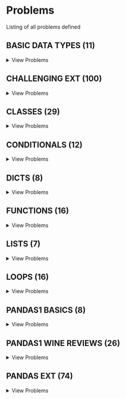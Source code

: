 # Problems

Listing of all problems defined

## BASIC DATA TYPES (11)
<details>
<summary>View Problems</summary>


### Basics (3)
<details>
<summary>View Problems</summary>
<br/><br/>

| PSET Desc  | Jupyter Notebook |
| ------------- | ------------- |
| [String Formatting](pset_basic_data_types/basics/p3.py)  | [Notebook](https://colab.research.google.com/github/mottaquikarim/pydev-psets/blob/master/pset_basic_data_types/basics/nb/p3.ipynb) |
| [Basic Variables](pset_basic_data_types/basics/p2.py)  | [Notebook](https://colab.research.google.com/github/mottaquikarim/pydev-psets/blob/master/pset_basic_data_types/basics/nb/p2.ipynb) |
| [Placeholders](pset_basic_data_types/basics/p1.py)  | [Notebook](https://colab.research.google.com/github/mottaquikarim/pydev-psets/blob/master/pset_basic_data_types/basics/nb/p1.ipynb) |


<br/><br/>
</details>

    
### Operators (2)
<details>
<summary>View Problems</summary>
<br/><br/>

| PSET Desc  | Jupyter Notebook |
| ------------- | ------------- |
| [String Operators](pset_basic_data_types/operators/p2.py)  | [Notebook](https://colab.research.google.com/github/mottaquikarim/pydev-psets/blob/master/pset_basic_data_types/operators/nb/p2.ipynb) |
| [Integer & Float Operators](pset_basic_data_types/operators/p1.py)  | [Notebook](https://colab.research.google.com/github/mottaquikarim/pydev-psets/blob/master/pset_basic_data_types/operators/nb/p1.ipynb) |


<br/><br/>
</details>

    
### Shopping list (2)
<details>
<summary>View Problems</summary>
<br/><br/>

| PSET Desc  | Jupyter Notebook |
| ------------- | ------------- |
| [Shopping List Calculator II](pset_basic_data_types/shopping_list/p2.py)  | [Notebook](https://colab.research.google.com/github/mottaquikarim/pydev-psets/blob/master/pset_basic_data_types/shopping_list/nb/p2.ipynb) |
| [Shopping List Calculator I](pset_basic_data_types/shopping_list/p1.py)  | [Notebook](https://colab.research.google.com/github/mottaquikarim/pydev-psets/blob/master/pset_basic_data_types/shopping_list/nb/p1.ipynb) |


<br/><br/>
</details>

    
### Typecasting (4)
<details>
<summary>View Problems</summary>
<br/><br/>

| PSET Desc  | Jupyter Notebook |
| ------------- | ------------- |
| [Typcasting w. Strings](pset_basic_data_types/typecasting/p2.py)  | [Notebook](https://colab.research.google.com/github/mottaquikarim/pydev-psets/blob/master/pset_basic_data_types/typecasting/nb/p2.ipynb) |
| [Typcasting w. Integers & Floats](pset_basic_data_types/typecasting/p1.py)  | [Notebook](https://colab.research.google.com/github/mottaquikarim/pydev-psets/blob/master/pset_basic_data_types/typecasting/nb/p1.ipynb) |
| [Booleans II - Typecasting w. Strings](pset_basic_data_types/typecasting/p4.py)  | [Notebook](https://colab.research.google.com/github/mottaquikarim/pydev-psets/blob/master/pset_basic_data_types/typecasting/nb/p4.ipynb) |
| [Booleans I - Typecasting w. Numbers](pset_basic_data_types/typecasting/p3.py)  | [Notebook](https://colab.research.google.com/github/mottaquikarim/pydev-psets/blob/master/pset_basic_data_types/typecasting/nb/p3.ipynb) |


<br/><br/>
</details>

    

</details>

    

## CHALLENGING EXT (100)
<details>
<summary>View Problems</summary>


### Exercises (100)
<details>
<summary>View Problems</summary>
<br/><br/>

| PSET Desc  | Jupyter Notebook |
| ------------- | ------------- |
| [Define a class named Rectangle which can be constructed by a length and width. The Rectangle class has a method which can compute the area. ](pset_challenging_ext/exercises/p53.py)  | [Notebook](https://colab.research.google.com/github/mottaquikarim/pydev-psets/blob/master/pset_challenging_ext/exercises/nb/p53.ipynb) |
| [Write a program which accepts a sequence of comma-separated numbers from console and generate a list and a tuple which contains every number.](pset_challenging_ext/exercises/p4.py)  | [Notebook](https://colab.research.google.com/github/mottaquikarim/pydev-psets/blob/master/pset_challenging_ext/exercises/nb/p4.ipynb) |
| [Define a function that can accept an integer number as input and print the "It is an even number" if the number is even, otherwise print "It is an odd number".](pset_challenging_ext/exercises/p32.py)  | [Notebook](https://colab.research.google.com/github/mottaquikarim/pydev-psets/blob/master/pset_challenging_ext/exercises/nb/p32.ipynb) |
| [Write a program that computes the net amount of a bank account based a transaction log from console input. The transaction log format is shown as following:](pset_challenging_ext/exercises/p17.py)  | [Notebook](https://colab.research.google.com/github/mottaquikarim/pydev-psets/blob/master/pset_challenging_ext/exercises/nb/p17.ipynb) |
| [Define a function that can accept two strings as input and print the string with maximum length in console. If two strings have the same length, then the function should print al l strings line by line.](pset_challenging_ext/exercises/p31.py)  | [Notebook](https://colab.research.google.com/github/mottaquikarim/pydev-psets/blob/master/pset_challenging_ext/exercises/nb/p31.ipynb) |
| [Define a function that can convert a integer into a string and print it in console.](pset_challenging_ext/exercises/p28.py)  | [Notebook](https://colab.research.google.com/github/mottaquikarim/pydev-psets/blob/master/pset_challenging_ext/exercises/nb/p28.ipynb) |
| [Define a function that can accept two strings as input and concatenate them and then print it in console.](pset_challenging_ext/exercises/p30.py)  | [Notebook](https://colab.research.google.com/github/mottaquikarim/pydev-psets/blob/master/pset_challenging_ext/exercises/nb/p30.ipynb) |
| [Write a program which can map() to make a list whose elements are square of numbers between 1 and 20 (both included).](pset_challenging_ext/exercises/p49.py)  | [Notebook](https://colab.research.google.com/github/mottaquikarim/pydev-psets/blob/master/pset_challenging_ext/exercises/nb/p49.ipynb) |
| [Write a program that accepts a sentence and calculate the number of upper case letters and lower case letters.](pset_challenging_ext/exercises/p14.py)  | [Notebook](https://colab.research.google.com/github/mottaquikarim/pydev-psets/blob/master/pset_challenging_ext/exercises/nb/p14.ipynb) |
| [Use a list comprehension to square each odd number in a list. The list is input by a sequence of comma-separated numbers.](pset_challenging_ext/exercises/p16.py)  | [Notebook](https://colab.research.google.com/github/mottaquikarim/pydev-psets/blob/master/pset_challenging_ext/exercises/nb/p16.ipynb) |
| [Define a class named Circle which can be constructed by a radius. The Circle class has a method which can compute the area. ](pset_challenging_ext/exercises/p52.py)  | [Notebook](https://colab.research.google.com/github/mottaquikarim/pydev-psets/blob/master/pset_challenging_ext/exercises/nb/p52.ipynb) |
| [Define a function that can convert a integer into a string and print it in console.](pset_challenging_ext/exercises/p27.py)  | [Notebook](https://colab.research.google.com/github/mottaquikarim/pydev-psets/blob/master/pset_challenging_ext/exercises/nb/p27.ipynb) |
| [Write a program which accepts a sequence of words separated by whitespace as input to print the words composed of digits only.](pset_challenging_ext/exercises/p60.py)  | [Notebook](https://colab.research.google.com/github/mottaquikarim/pydev-psets/blob/master/pset_challenging_ext/exercises/nb/p60.ipynb) |
| [With a given tuple (1,2,3,4,5,6,7,8,9,10), write a program to print the first half values in one line and the last half values in one line. ](pset_challenging_ext/exercises/p42.py)  | [Notebook](https://colab.research.google.com/github/mottaquikarim/pydev-psets/blob/master/pset_challenging_ext/exercises/nb/p42.ipynb) |
| [Write a program which can map() and filter() to make a list whose elements are square of even number in [1,2,3,4,5,6,7,8,9,10].](pset_challenging_ext/exercises/p47.py)  | [Notebook](https://colab.research.google.com/github/mottaquikarim/pydev-psets/blob/master/pset_challenging_ext/exercises/nb/p47.ipynb) |
| [Write a program that accepts a sentence and calculate the number of letters and digits.](pset_challenging_ext/exercises/p13.py)  | [Notebook](https://colab.research.google.com/github/mottaquikarim/pydev-psets/blob/master/pset_challenging_ext/exercises/nb/p13.ipynb) |
| [Write a program to compute 1/2+2/3+3/4+...+n/n+1 with a given n input by console (n>0).](pset_challenging_ext/exercises/p64.py)  | [Notebook](https://colab.research.google.com/github/mottaquikarim/pydev-psets/blob/master/pset_challenging_ext/exercises/nb/p64.ipynb) |
| [Please generate a random float where the value is between 10 and 100 using Python math module.](pset_challenging_ext/exercises/p74.py)  | [Notebook](https://colab.research.google.com/github/mottaquikarim/pydev-psets/blob/master/pset_challenging_ext/exercises/nb/p74.ipynb) |
| [](pset_challenging_ext/exercises/p68.py)  | [Notebook](https://colab.research.google.com/github/mottaquikarim/pydev-psets/blob/master/pset_challenging_ext/exercises/nb/p68.ipynb) |
| [Please write a program which accepts basic mathematic expression from console and print the evaluation result.](pset_challenging_ext/exercises/p71.py)  | [Notebook](https://colab.research.google.com/github/mottaquikarim/pydev-psets/blob/master/pset_challenging_ext/exercises/nb/p71.ipynb) |
| [Define a class which has at least two methods:](pset_challenging_ext/exercises/p5.py)  | [Notebook](https://colab.research.google.com/github/mottaquikarim/pydev-psets/blob/master/pset_challenging_ext/exercises/nb/p5.ipynb) |
| [Write a method which can calculate square value of number](pset_challenging_ext/exercises/p23.py)  | [Notebook](https://colab.research.google.com/github/mottaquikarim/pydev-psets/blob/master/pset_challenging_ext/exercises/nb/p23.ipynb) |
| [With a given integral number n, write a program to generate a dictionary that contains (i, i*i) such that is an integral number between 1 and n (both included). and then the program should print the dictionary.](pset_challenging_ext/exercises/p3.py)  | [Notebook](https://colab.research.google.com/github/mottaquikarim/pydev-psets/blob/master/pset_challenging_ext/exercises/nb/p3.ipynb) |
| [A robot moves in a plane starting from the original point (0,0). The robot can move toward UP, DOWN, LEFT and RIGHT with a given steps. The trace of robot movement is shown as the following:](pset_challenging_ext/exercises/p21.py)  | [Notebook](https://colab.research.google.com/github/mottaquikarim/pydev-psets/blob/master/pset_challenging_ext/exercises/nb/p21.ipynb) |
| [Define a function that can receive two integral numbers in string form and compute their sum and then print it in console.](pset_challenging_ext/exercises/p29.py)  | [Notebook](https://colab.research.google.com/github/mottaquikarim/pydev-psets/blob/master/pset_challenging_ext/exercises/nb/p29.ipynb) |
| [](pset_challenging_ext/exercises/p55.py)  | [Notebook](https://colab.research.google.com/github/mottaquikarim/pydev-psets/blob/master/pset_challenging_ext/exercises/nb/p55.ipynb) |
| [Define a function which can generate and print a tuple where the value are square of numbers between 1 and 20 (both included). ](pset_challenging_ext/exercises/p41.py)  | [Notebook](https://colab.research.google.com/github/mottaquikarim/pydev-psets/blob/master/pset_challenging_ext/exercises/nb/p41.ipynb) |
| [Define a function which can print a dictionary where the keys are numbers between 1 and 3 (both included) and the values are square of keys.](pset_challenging_ext/exercises/p33.py)  | [Notebook](https://colab.research.google.com/github/mottaquikarim/pydev-psets/blob/master/pset_challenging_ext/exercises/nb/p33.ipynb) |
| [Define a class named Shape and its subclass Square. The Square class has an init function which takes a length as argument. Both classes have a area function which can print the area of the shape where Shape's area is 0 by default.](pset_challenging_ext/exercises/p54.py)  | [Notebook](https://colab.research.google.com/github/mottaquikarim/pydev-psets/blob/master/pset_challenging_ext/exercises/nb/p54.ipynb) |
| [Define a function which can generate a dictionary where the keys are numbers between 1 and 20 (both included) and the values are square of keys. The function should just print the keys only.](pset_challenging_ext/exercises/p36.py)  | [Notebook](https://colab.research.google.com/github/mottaquikarim/pydev-psets/blob/master/pset_challenging_ext/exercises/nb/p36.ipynb) |
| [Write a program which can filter() to make a list whose elements are even number between 1 and 20 (both included).](pset_challenging_ext/exercises/p48.py)  | [Notebook](https://colab.research.google.com/github/mottaquikarim/pydev-psets/blob/master/pset_challenging_ext/exercises/nb/p48.ipynb) |
| [Write a program that accepts a sequence of whitespace separated words as input and prints the words after removing all duplicate words and sorting them alphanumerically.](pset_challenging_ext/exercises/p10.py)  | [Notebook](https://colab.research.google.com/github/mottaquikarim/pydev-psets/blob/master/pset_challenging_ext/exercises/nb/p10.ipynb) |
| [Write a program which can map() to make a list whose elements are square of elements in [1,2,3,4,5,6,7,8,9,10].](pset_challenging_ext/exercises/p46.py)  | [Notebook](https://colab.research.google.com/github/mottaquikarim/pydev-psets/blob/master/pset_challenging_ext/exercises/nb/p46.ipynb) |
| [Please generate a random float where the value is between 5 and 95 using Python math module.](pset_challenging_ext/exercises/p75.py)  | [Notebook](https://colab.research.google.com/github/mottaquikarim/pydev-psets/blob/master/pset_challenging_ext/exercises/nb/p75.ipynb) |
| [](pset_challenging_ext/exercises/p67.py)  | [Notebook](https://colab.research.google.com/github/mottaquikarim/pydev-psets/blob/master/pset_challenging_ext/exercises/nb/p67.ipynb) |
| [Python has many built-in functions, and if you do not know how to use it, you can read document online or find some books. But Python has a built-in document function for every built-in functions.](pset_challenging_ext/exercises/p24.py)  | [Notebook](https://colab.research.google.com/github/mottaquikarim/pydev-psets/blob/master/pset_challenging_ext/exercises/nb/p24.ipynb) |
| [Define a function which can compute the sum of two numbers.](pset_challenging_ext/exercises/p26.py)  | [Notebook](https://colab.research.google.com/github/mottaquikarim/pydev-psets/blob/master/pset_challenging_ext/exercises/nb/p26.ipynb) |
| [Please write a binary search function which searches an item in a sorted list. The function should return the index of element to be searched in the list.](pset_challenging_ext/exercises/p72.py)  | [Notebook](https://colab.research.google.com/github/mottaquikarim/pydev-psets/blob/master/pset_challenging_ext/exercises/nb/p72.ipynb) |
| [Write a program to compute:](pset_challenging_ext/exercises/p65.py)  | [Notebook](https://colab.research.google.com/github/mottaquikarim/pydev-psets/blob/master/pset_challenging_ext/exercises/nb/p65.ipynb) |
| [](pset_challenging_ext/exercises/p70.py)  | [Notebook](https://colab.research.google.com/github/mottaquikarim/pydev-psets/blob/master/pset_challenging_ext/exercises/nb/p70.ipynb) |
| [Write a program which can filter even numbers in a list by using filter function. The list is: [1,2,3,4,5,6,7,8,9,10].](pset_challenging_ext/exercises/p45.py)  | [Notebook](https://colab.research.google.com/github/mottaquikarim/pydev-psets/blob/master/pset_challenging_ext/exercises/nb/p45.ipynb) |
| [Define a custom exception class which takes a string message as attribute.](pset_challenging_ext/exercises/p57.py)  | [Notebook](https://colab.research.google.com/github/mottaquikarim/pydev-psets/blob/master/pset_challenging_ext/exercises/nb/p57.ipynb) |
| [Write a program that calculates and prints the value according to the given formula:](pset_challenging_ext/exercises/p6.py)  | [Notebook](https://colab.research.google.com/github/mottaquikarim/pydev-psets/blob/master/pset_challenging_ext/exercises/nb/p6.ipynb) |
| [Write a program to read an ASCII string and to convert it to a unicode string encoded by utf-8.](pset_challenging_ext/exercises/p62.py)  | [Notebook](https://colab.research.google.com/github/mottaquikarim/pydev-psets/blob/master/pset_challenging_ext/exercises/nb/p62.ipynb) |
| [](pset_challenging_ext/exercises/p69.py)  | [Notebook](https://colab.research.google.com/github/mottaquikarim/pydev-psets/blob/master/pset_challenging_ext/exercises/nb/p69.ipynb) |
| [Write a program to generate and print another tuple whose values are even numbers in the given tuple (1,2,3,4,5,6,7,8,9,10). ](pset_challenging_ext/exercises/p43.py)  | [Notebook](https://colab.research.google.com/github/mottaquikarim/pydev-psets/blob/master/pset_challenging_ext/exercises/nb/p43.ipynb) |
| [Write a program which accepts a sequence of comma separated 4 digit binary numbers as its input and then check whether they are divisible by 5 or not. The numbers that are divisible by 5 are to be printed in a comma separated sequence.](pset_challenging_ext/exercises/p11.py)  | [Notebook](https://colab.research.google.com/github/mottaquikarim/pydev-psets/blob/master/pset_challenging_ext/exercises/nb/p11.ipynb) |
| [Write a program which can compute the factorial of a given numbers.](pset_challenging_ext/exercises/p2.py)  | [Notebook](https://colab.research.google.com/github/mottaquikarim/pydev-psets/blob/master/pset_challenging_ext/exercises/nb/p2.ipynb) |
| [Write a program that computes the value of a+aa+aaa+aaaa with a given digit as the value of a.](pset_challenging_ext/exercises/p15.py)  | [Notebook](https://colab.research.google.com/github/mottaquikarim/pydev-psets/blob/master/pset_challenging_ext/exercises/nb/p15.ipynb) |
| [A website requires the users to input username and password to register. Write a program to check the validity of password input by users.](pset_challenging_ext/exercises/p18.py)  | [Notebook](https://colab.research.google.com/github/mottaquikarim/pydev-psets/blob/master/pset_challenging_ext/exercises/nb/p18.ipynb) |
| [Print a unicode string "hello world".](pset_challenging_ext/exercises/p61.py)  | [Notebook](https://colab.research.google.com/github/mottaquikarim/pydev-psets/blob/master/pset_challenging_ext/exercises/nb/p61.ipynb) |
| [Please write a program to output a random even number between 0 and 10 inclusive using random module and list comprehension.](pset_challenging_ext/exercises/p76.py)  | [Notebook](https://colab.research.google.com/github/mottaquikarim/pydev-psets/blob/master/pset_challenging_ext/exercises/nb/p76.ipynb) |
| [Define a class with a generator which can iterate the numbers, which are divisible by 7, between a given range 0 and n.](pset_challenging_ext/exercises/p20.py)  | [Notebook](https://colab.research.google.com/github/mottaquikarim/pydev-psets/blob/master/pset_challenging_ext/exercises/nb/p20.ipynb) |
| [Define a function which can generate a list where the values are square of numbers between 1 and 20 (both included). Then the function needs to print the last 5 elements in the list.](pset_challenging_ext/exercises/p39.py)  | [Notebook](https://colab.research.google.com/github/mottaquikarim/pydev-psets/blob/master/pset_challenging_ext/exercises/nb/p39.ipynb) |
| [Write a program, which will find all such numbers between 1000 and 3000 (both included) such that each digit of the number is an even number.](pset_challenging_ext/exercises/p12.py)  | [Notebook](https://colab.research.google.com/github/mottaquikarim/pydev-psets/blob/master/pset_challenging_ext/exercises/nb/p12.ipynb) |
| [Define a function which can generate a list where the values are square of numbers between 1 and 20 (both included). Then the function needs to print all values except the first 5 elements in the list.](pset_challenging_ext/exercises/p40.py)  | [Notebook](https://colab.research.google.com/github/mottaquikarim/pydev-psets/blob/master/pset_challenging_ext/exercises/nb/p40.ipynb) |
| [Write a special comment to indicate a Python source code file is in unicode.](pset_challenging_ext/exercises/p63.py)  | [Notebook](https://colab.research.google.com/github/mottaquikarim/pydev-psets/blob/master/pset_challenging_ext/exercises/nb/p63.ipynb) |
| [Write a program to compute the frequency of the words from the input. The output should output after sorting the key alphanumerically. ](pset_challenging_ext/exercises/p22.py)  | [Notebook](https://colab.research.google.com/github/mottaquikarim/pydev-psets/blob/master/pset_challenging_ext/exercises/nb/p22.ipynb) |
| [Write a program which accepts a string as input to print "Yes" if the string is "yes" or "YES" or "Yes", otherwise print "No". ](pset_challenging_ext/exercises/p44.py)  | [Notebook](https://colab.research.google.com/github/mottaquikarim/pydev-psets/blob/master/pset_challenging_ext/exercises/nb/p44.ipynb) |
| [Write a program to solve a classic ancient Chinese puzzle: ](pset_challenging_ext/exercises/p100.py)  | [Notebook](https://colab.research.google.com/github/mottaquikarim/pydev-psets/blob/master/pset_challenging_ext/exercises/nb/p100.ipynb) |
| [Please write a binary search function which searches an item in a sorted list. The function should return the index of element to be searched in the list.](pset_challenging_ext/exercises/p73.py)  | [Notebook](https://colab.research.google.com/github/mottaquikarim/pydev-psets/blob/master/pset_challenging_ext/exercises/nb/p73.ipynb) |
| [Write a program which takes 2 digits, X,Y as input and generates a 2-dimensional array. The element value in the i-th row and j-th column of the array should be i*j.](pset_challenging_ext/exercises/p7.py)  | [Notebook](https://colab.research.google.com/github/mottaquikarim/pydev-psets/blob/master/pset_challenging_ext/exercises/nb/p7.ipynb) |
| [Define a function which can generate and print a list where the values are square of numbers between 1 and 20 (both included).](pset_challenging_ext/exercises/p37.py)  | [Notebook](https://colab.research.google.com/github/mottaquikarim/pydev-psets/blob/master/pset_challenging_ext/exercises/nb/p37.ipynb) |
| [Define a function which can generate a dictionary where the keys are numbers between 1 and 20 (both included) and the values are square of keys. The function should just print the values only.](pset_challenging_ext/exercises/p35.py)  | [Notebook](https://colab.research.google.com/github/mottaquikarim/pydev-psets/blob/master/pset_challenging_ext/exercises/nb/p35.ipynb) |
| [](pset_challenging_ext/exercises/p66.py)  | [Notebook](https://colab.research.google.com/github/mottaquikarim/pydev-psets/blob/master/pset_challenging_ext/exercises/nb/p66.ipynb) |
| [Write a function to compute 5/0 and use try/except to catch the exceptions.](pset_challenging_ext/exercises/p56.py)  | [Notebook](https://colab.research.google.com/github/mottaquikarim/pydev-psets/blob/master/pset_challenging_ext/exercises/nb/p56.ipynb) |
| [Assuming that we have some email addresses in the "username@companyname.com" format, please write program to print the company name of a given email address. Both user names and company names are composed of letters only.](pset_challenging_ext/exercises/p59.py)  | [Notebook](https://colab.research.google.com/github/mottaquikarim/pydev-psets/blob/master/pset_challenging_ext/exercises/nb/p59.ipynb) |
| [Define a class, which have a class parameter and have a same instance parameter.](pset_challenging_ext/exercises/p25.py)  | [Notebook](https://colab.research.google.com/github/mottaquikarim/pydev-psets/blob/master/pset_challenging_ext/exercises/nb/p25.ipynb) |
| [Write a program which will find all such numbers which are divisible by 7 but are not a multiple of 5,](pset_challenging_ext/exercises/p1.py)  | [Notebook](https://colab.research.google.com/github/mottaquikarim/pydev-psets/blob/master/pset_challenging_ext/exercises/nb/p1.ipynb) |
| [Define a function which can print a dictionary where the keys are numbers between 1 and 20 (both included) and the values are square of keys.](pset_challenging_ext/exercises/p34.py)  | [Notebook](https://colab.research.google.com/github/mottaquikarim/pydev-psets/blob/master/pset_challenging_ext/exercises/nb/p34.ipynb) |
| [You are required to write a program to sort the (name, age, height) tuples by ascending order where name is string, age and height are numbers. The tuples are input by console. The sort criteria is:](pset_challenging_ext/exercises/p19.py)  | [Notebook](https://colab.research.google.com/github/mottaquikarim/pydev-psets/blob/master/pset_challenging_ext/exercises/nb/p19.ipynb) |
| [Assuming that we have some email addresses in the "username@companyname.com" format, please write program to print the user name of a given email address. Both user names and company names are composed of letters only.](pset_challenging_ext/exercises/p58.py)  | [Notebook](https://colab.research.google.com/github/mottaquikarim/pydev-psets/blob/master/pset_challenging_ext/exercises/nb/p58.ipynb) |
| [Define a class named American which has a static method called printNationality.](pset_challenging_ext/exercises/p50.py)  | [Notebook](https://colab.research.google.com/github/mottaquikarim/pydev-psets/blob/master/pset_challenging_ext/exercises/nb/p50.ipynb) |
| [Define a function which can generate a list where the values are square of numbers between 1 and 20 (both included). Then the function needs to print the first 5 elements in the list.](pset_challenging_ext/exercises/p38.py)  | [Notebook](https://colab.research.google.com/github/mottaquikarim/pydev-psets/blob/master/pset_challenging_ext/exercises/nb/p38.ipynb) |
| [Define a class named American and its subclass NewYorker. ](pset_challenging_ext/exercises/p51.py)  | [Notebook](https://colab.research.google.com/github/mottaquikarim/pydev-psets/blob/master/pset_challenging_ext/exercises/nb/p51.ipynb) |
| [With two given lists [1,3,6,78,35,55] and [12,24,35,24,88,120,155], write a program to make a list whose elements are intersection of the above given lists.](pset_challenging_ext/exercises/p93.py)  | [Notebook](https://colab.research.google.com/github/mottaquikarim/pydev-psets/blob/master/pset_challenging_ext/exercises/nb/p93.ipynb) |
| [By using list comprehension, please write a program to print the list after removing delete numbers which are divisible by 5 and 7 in [12,24,35,70,88,120,155].](pset_challenging_ext/exercises/p88.py)  | [Notebook](https://colab.research.google.com/github/mottaquikarim/pydev-psets/blob/master/pset_challenging_ext/exercises/nb/p88.ipynb) |
| [Please write a program to randomly generate a list with 5 numbers, which are divisible by 5 and 7 , between 1 and 1000 inclusive.](pset_challenging_ext/exercises/p80.py)  | [Notebook](https://colab.research.google.com/github/mottaquikarim/pydev-psets/blob/master/pset_challenging_ext/exercises/nb/p80.ipynb) |
| [Please write a program to shuffle and print the list [3,6,7,8].](pset_challenging_ext/exercises/p85.py)  | [Notebook](https://colab.research.google.com/github/mottaquikarim/pydev-psets/blob/master/pset_challenging_ext/exercises/nb/p85.ipynb) |
| [By using list comprehension, please write a program to print the list after removing the 0th, 2nd, 4th,6th numbers in [12,24,35,70,88,120,155].](pset_challenging_ext/exercises/p89.py)  | [Notebook](https://colab.research.google.com/github/mottaquikarim/pydev-psets/blob/master/pset_challenging_ext/exercises/nb/p89.ipynb) |
| [Please write a program to generate all sentences where subject is in ["I", "You"] and verb is in ["Play", "Love"] and the object is in ["Hockey","Football"].](pset_challenging_ext/exercises/p86.py)  | [Notebook](https://colab.research.google.com/github/mottaquikarim/pydev-psets/blob/master/pset_challenging_ext/exercises/nb/p86.ipynb) |
| [Please write a program to shuffle and print the list [3,6,7,8].](pset_challenging_ext/exercises/p84.py)  | [Notebook](https://colab.research.google.com/github/mottaquikarim/pydev-psets/blob/master/pset_challenging_ext/exercises/nb/p84.ipynb) |
| [](pset_challenging_ext/exercises/p99.py)  | [Notebook](https://colab.research.google.com/github/mottaquikarim/pydev-psets/blob/master/pset_challenging_ext/exercises/nb/p99.ipynb) |
| [](pset_challenging_ext/exercises/p90.py)  | [Notebook](https://colab.research.google.com/github/mottaquikarim/pydev-psets/blob/master/pset_challenging_ext/exercises/nb/p90.ipynb) |
| [Please write a program to randomly generate a list with 5 even numbers between 100 and 200 inclusive.](pset_challenging_ext/exercises/p79.py)  | [Notebook](https://colab.research.google.com/github/mottaquikarim/pydev-psets/blob/master/pset_challenging_ext/exercises/nb/p79.ipynb) |
| [](pset_challenging_ext/exercises/p97.py)  | [Notebook](https://colab.research.google.com/github/mottaquikarim/pydev-psets/blob/master/pset_challenging_ext/exercises/nb/p97.ipynb) |
| [](pset_challenging_ext/exercises/p94.py)  | [Notebook](https://colab.research.google.com/github/mottaquikarim/pydev-psets/blob/master/pset_challenging_ext/exercises/nb/p94.ipynb) |
| [](pset_challenging_ext/exercises/p78.py)  | [Notebook](https://colab.research.google.com/github/mottaquikarim/pydev-psets/blob/master/pset_challenging_ext/exercises/nb/p78.ipynb) |
| [](pset_challenging_ext/exercises/p81.py)  | [Notebook](https://colab.research.google.com/github/mottaquikarim/pydev-psets/blob/master/pset_challenging_ext/exercises/nb/p81.ipynb) |
| [](pset_challenging_ext/exercises/p98.py)  | [Notebook](https://colab.research.google.com/github/mottaquikarim/pydev-psets/blob/master/pset_challenging_ext/exercises/nb/p98.ipynb) |
| [Write a program that accepts sequence of lines as input and prints the lines after making all characters in the sentence capitalized.](pset_challenging_ext/exercises/p9.py)  | [Notebook](https://colab.research.google.com/github/mottaquikarim/pydev-psets/blob/master/pset_challenging_ext/exercises/nb/p9.ipynb) |
| [Please write a program to print the list after removing delete even numbers in [5,6,77,45,22,12,24].](pset_challenging_ext/exercises/p87.py)  | [Notebook](https://colab.research.google.com/github/mottaquikarim/pydev-psets/blob/master/pset_challenging_ext/exercises/nb/p87.ipynb) |
| [Please write a program to print the running time of execution of "1+1" for 100 times.](pset_challenging_ext/exercises/p83.py)  | [Notebook](https://colab.research.google.com/github/mottaquikarim/pydev-psets/blob/master/pset_challenging_ext/exercises/nb/p83.ipynb) |
| [](pset_challenging_ext/exercises/p82.py)  | [Notebook](https://colab.research.google.com/github/mottaquikarim/pydev-psets/blob/master/pset_challenging_ext/exercises/nb/p82.ipynb) |
| [Write a program that accepts a comma separated sequence of words as input and prints the words in a comma-separated sequence after sorting them alphabetically.](pset_challenging_ext/exercises/p8.py)  | [Notebook](https://colab.research.google.com/github/mottaquikarim/pydev-psets/blob/master/pset_challenging_ext/exercises/nb/p8.ipynb) |
| [By using list comprehension, please write a program to print the list after removing the 0th,4th,5th numbers in [12,24,35,70,88,120,155].](pset_challenging_ext/exercises/p91.py)  | [Notebook](https://colab.research.google.com/github/mottaquikarim/pydev-psets/blob/master/pset_challenging_ext/exercises/nb/p91.ipynb) |
| [Please write a program to output a random number, which is divisible by 5 and 7, between 0 and 10 inclusive using random module and list comprehension.](pset_challenging_ext/exercises/p77.py)  | [Notebook](https://colab.research.google.com/github/mottaquikarim/pydev-psets/blob/master/pset_challenging_ext/exercises/nb/p77.ipynb) |
| [Define a class Person and its two child classes: Male and Female. All classes have a method "getGender" which can print "Male" for Male class and "Female" for Female class.](pset_challenging_ext/exercises/p95.py)  | [Notebook](https://colab.research.google.com/github/mottaquikarim/pydev-psets/blob/master/pset_challenging_ext/exercises/nb/p95.ipynb) |
| [Please write a program which count and print the numbers of each character in a string input by console.](pset_challenging_ext/exercises/p96.py)  | [Notebook](https://colab.research.google.com/github/mottaquikarim/pydev-psets/blob/master/pset_challenging_ext/exercises/nb/p96.ipynb) |
| [](pset_challenging_ext/exercises/p92.py)  | [Notebook](https://colab.research.google.com/github/mottaquikarim/pydev-psets/blob/master/pset_challenging_ext/exercises/nb/p92.ipynb) |


<br/><br/>
</details>

    

</details>

    

## CLASSES (29)
<details>
<summary>View Problems</summary>


### Bank accounts (6)
<details>
<summary>View Problems</summary>
<br/><br/>

| PSET Desc  | Jupyter Notebook |
| ------------- | ------------- |
| [Bank Accounts IV - Checking Accounts](pset_classes/bank_accounts/p4.py)  | [Notebook](https://colab.research.google.com/github/mottaquikarim/pydev-psets/blob/master/pset_classes/bank_accounts/nb/p4.ipynb) |
| [Bank Accounts V - Transfer Money](pset_classes/bank_accounts/p5.py)  | [Notebook](https://colab.research.google.com/github/mottaquikarim/pydev-psets/blob/master/pset_classes/bank_accounts/nb/p5.ipynb) |
| [Bank Accounts III - Savings Accounts](pset_classes/bank_accounts/p3.py)  | [Notebook](https://colab.research.google.com/github/mottaquikarim/pydev-psets/blob/master/pset_classes/bank_accounts/nb/p3.ipynb) |
| [Bank Accounts VI - Account Activity](pset_classes/bank_accounts/p6.py)  | [Notebook](https://colab.research.google.com/github/mottaquikarim/pydev-psets/blob/master/pset_classes/bank_accounts/nb/p6.ipynb) |
| [Bank Accounts II - Deposit Money](pset_classes/bank_accounts/p2.py)  | [Notebook](https://colab.research.google.com/github/mottaquikarim/pydev-psets/blob/master/pset_classes/bank_accounts/nb/p2.ipynb) |
| [Bank Accounts I - Opening An Account](pset_classes/bank_accounts/p1.py)  | [Notebook](https://colab.research.google.com/github/mottaquikarim/pydev-psets/blob/master/pset_classes/bank_accounts/nb/p1.ipynb) |


<br/><br/>
</details>

    
### Class basics (9)
<details>
<summary>View Problems</summary>
<br/><br/>

| PSET Desc  | Jupyter Notebook |
| ------------- | ------------- |
| [Circle](pset_classes/class_basics/p4.py)  | [Notebook](https://colab.research.google.com/github/mottaquikarim/pydev-psets/blob/master/pset_classes/class_basics/nb/p4.ipynb) |
| [Vehicles I ](pset_classes/class_basics/p5.py)  | [Notebook](https://colab.research.google.com/github/mottaquikarim/pydev-psets/blob/master/pset_classes/class_basics/nb/p5.ipynb) |
| [Rectangle](pset_classes/class_basics/p3.py)  | [Notebook](https://colab.research.google.com/github/mottaquikarim/pydev-psets/blob/master/pset_classes/class_basics/nb/p3.ipynb) |
| [Vehicles II](pset_classes/class_basics/p6.py)  | [Notebook](https://colab.research.google.com/github/mottaquikarim/pydev-psets/blob/master/pset_classes/class_basics/nb/p6.ipynb) |
| [Phone Contacts](pset_classes/class_basics/p2.py)  | [Notebook](https://colab.research.google.com/github/mottaquikarim/pydev-psets/blob/master/pset_classes/class_basics/nb/p2.ipynb) |
| [Vehicles III](pset_classes/class_basics/p7.py)  | [Notebook](https://colab.research.google.com/github/mottaquikarim/pydev-psets/blob/master/pset_classes/class_basics/nb/p7.ipynb) |
| [Dogs II - Tricks (CHALLENGE!)](pset_classes/class_basics/p9.py)  | [Notebook](https://colab.research.google.com/github/mottaquikarim/pydev-psets/blob/master/pset_classes/class_basics/nb/p9.ipynb) |
| [Dogs I - Breeds](pset_classes/class_basics/p8.py)  | [Notebook](https://colab.research.google.com/github/mottaquikarim/pydev-psets/blob/master/pset_classes/class_basics/nb/p8.ipynb) |
| [RGB to HEX](pset_classes/class_basics/p1.py)  | [Notebook](https://colab.research.google.com/github/mottaquikarim/pydev-psets/blob/master/pset_classes/class_basics/nb/p1.ipynb) |


<br/><br/>
</details>

    
### Wedding guests (3)
<details>
<summary>View Problems</summary>
<br/><br/>

| PSET Desc  | Jupyter Notebook |
| ------------- | ------------- |
| [Weddings III - Record Shower & Bachelorette RSVP](pset_classes/wedding_guests/p3.py)  | [Notebook](https://colab.research.google.com/github/mottaquikarim/pydev-psets/blob/master/pset_classes/wedding_guests/nb/p3.ipynb) |
| [Weddings II - Record Bridesmaid RSVPs](pset_classes/wedding_guests/p2.py)  | [Notebook](https://colab.research.google.com/github/mottaquikarim/pydev-psets/blob/master/pset_classes/wedding_guests/nb/p2.ipynb) |
| [Weddings I - Guest List](pset_classes/wedding_guests/p1.py)  | [Notebook](https://colab.research.google.com/github/mottaquikarim/pydev-psets/blob/master/pset_classes/wedding_guests/nb/p1.ipynb) |


<br/><br/>
</details>

    
### Class basics 2 (5)
<details>
<summary>View Problems</summary>
<br/><br/>

| PSET Desc  | Jupyter Notebook |
| ------------- | ------------- |
| [Person class](pset_classes/class_basics_2/p4.py)  | [Notebook](https://colab.research.google.com/github/mottaquikarim/pydev-psets/blob/master/pset_classes/class_basics_2/nb/p4.ipynb) |
| [Vehicle class](pset_classes/class_basics_2/p5.py)  | [Notebook](https://colab.research.google.com/github/mottaquikarim/pydev-psets/blob/master/pset_classes/class_basics_2/nb/p5.ipynb) |
| [Student class](pset_classes/class_basics_2/p3.py)  | [Notebook](https://colab.research.google.com/github/mottaquikarim/pydev-psets/blob/master/pset_classes/class_basics_2/nb/p3.ipynb) |
| [Cat class](pset_classes/class_basics_2/p2.py)  | [Notebook](https://colab.research.google.com/github/mottaquikarim/pydev-psets/blob/master/pset_classes/class_basics_2/nb/p2.ipynb) |
| [Dog Class](pset_classes/class_basics_2/p1.py)  | [Notebook](https://colab.research.google.com/github/mottaquikarim/pydev-psets/blob/master/pset_classes/class_basics_2/nb/p1.ipynb) |


<br/><br/>
</details>

    
### Fromagerie (6)
<details>
<summary>View Problems</summary>
<br/><br/>

| PSET Desc  | Jupyter Notebook |
| ------------- | ------------- |
| [Fromagerie IV - Italian Cheese Sale](pset_classes/fromagerie/p4.py)  | [Notebook](https://colab.research.google.com/github/mottaquikarim/pydev-psets/blob/master/pset_classes/fromagerie/nb/p4.ipynb) |
| [Fromagerie V - Check Stock](pset_classes/fromagerie/p5.py)  | [Notebook](https://colab.research.google.com/github/mottaquikarim/pydev-psets/blob/master/pset_classes/fromagerie/nb/p5.ipynb) |
| [Fromagerie III - Cheeses](pset_classes/fromagerie/p3.py)  | [Notebook](https://colab.research.google.com/github/mottaquikarim/pydev-psets/blob/master/pset_classes/fromagerie/nb/p3.ipynb) |
| [Fromagerie VI - Record Sales](pset_classes/fromagerie/p6.py)  | [Notebook](https://colab.research.google.com/github/mottaquikarim/pydev-psets/blob/master/pset_classes/fromagerie/nb/p6.ipynb) |
| [Fromagerie II - Product Categories](pset_classes/fromagerie/p2.py)  | [Notebook](https://colab.research.google.com/github/mottaquikarim/pydev-psets/blob/master/pset_classes/fromagerie/nb/p2.ipynb) |
| [Fromagerie I - Create Inventory](pset_classes/fromagerie/p1.py)  | [Notebook](https://colab.research.google.com/github/mottaquikarim/pydev-psets/blob/master/pset_classes/fromagerie/nb/p1.ipynb) |


<br/><br/>
</details>

    

</details>

    

## CONDITIONALS (12)
<details>
<summary>View Problems</summary>


### Logic (5)
<details>
<summary>View Problems</summary>
<br/><br/>

| PSET Desc  | Jupyter Notebook |
| ------------- | ------------- |
| [IsEmptyString](pset_conditionals/logic/p4.py)  | [Notebook](https://colab.research.google.com/github/mottaquikarim/pydev-psets/blob/master/pset_conditionals/logic/nb/p4.ipynb) |
| [truthTableEvaluator](pset_conditionals/logic/p5.py)  | [Notebook](https://colab.research.google.com/github/mottaquikarim/pydev-psets/blob/master/pset_conditionals/logic/nb/p5.ipynb) |
| [Any Uppercase](pset_conditionals/logic/p3.py)  | [Notebook](https://colab.research.google.com/github/mottaquikarim/pydev-psets/blob/master/pset_conditionals/logic/nb/p3.ipynb) |
| [Sign of Product](pset_conditionals/logic/p2.py)  | [Notebook](https://colab.research.google.com/github/mottaquikarim/pydev-psets/blob/master/pset_conditionals/logic/nb/p2.ipynb) |
| [Calculate Grade](pset_conditionals/logic/p1.py)  | [Notebook](https://colab.research.google.com/github/mottaquikarim/pydev-psets/blob/master/pset_conditionals/logic/nb/p1.ipynb) |


<br/><br/>
</details>

    
### Random nums (2)
<details>
<summary>View Problems</summary>
<br/><br/>

| PSET Desc  | Jupyter Notebook |
| ------------- | ------------- |
| [Generate Phone Number w/Area Code](pset_conditionals/random_nums/p2.py)  | [Notebook](https://colab.research.google.com/github/mottaquikarim/pydev-psets/blob/master/pset_conditionals/random_nums/nb/p2.ipynb) |
| [Generate Traffic Light](pset_conditionals/random_nums/p1.py)  | [Notebook](https://colab.research.google.com/github/mottaquikarim/pydev-psets/blob/master/pset_conditionals/random_nums/nb/p1.ipynb) |


<br/><br/>
</details>

    
### Rps (5)
<details>
<summary>View Problems</summary>
<br/><br/>

| PSET Desc  | Jupyter Notebook |
| ------------- | ------------- |
| [Play RPS w/Bad Input](pset_conditionals/rps/p4.py)  | [Notebook](https://colab.research.google.com/github/mottaquikarim/pydev-psets/blob/master/pset_conditionals/rps/nb/p4.ipynb) |
| [Play RPS against Computer](pset_conditionals/rps/p5.py)  | [Notebook](https://colab.research.google.com/github/mottaquikarim/pydev-psets/blob/master/pset_conditionals/rps/nb/p5.ipynb) |
| [Play RPS w/Input](pset_conditionals/rps/p3.py)  | [Notebook](https://colab.research.google.com/github/mottaquikarim/pydev-psets/blob/master/pset_conditionals/rps/nb/p3.ipynb) |
| [Play RPS w/Computer](pset_conditionals/rps/p2.py)  | [Notebook](https://colab.research.google.com/github/mottaquikarim/pydev-psets/blob/master/pset_conditionals/rps/nb/p2.ipynb) |
| [Play RPS](pset_conditionals/rps/p1.py)  | [Notebook](https://colab.research.google.com/github/mottaquikarim/pydev-psets/blob/master/pset_conditionals/rps/nb/p1.ipynb) |


<br/><br/>
</details>

    

</details>

    

## DICTS (8)
<details>
<summary>View Problems</summary>


### Counters (2)
<details>
<summary>View Problems</summary>
<br/><br/>

| PSET Desc  | Jupyter Notebook |
| ------------- | ------------- |
| [Summing Dict Values](pset_dicts/counters/p2.py)  | [Notebook](https://colab.research.google.com/github/mottaquikarim/pydev-psets/blob/master/pset_dicts/counters/nb/p2.ipynb) |
| [Word Frequency](pset_dicts/counters/p1.py)  | [Notebook](https://colab.research.google.com/github/mottaquikarim/pydev-psets/blob/master/pset_dicts/counters/nb/p1.ipynb) |


<br/><br/>
</details>

    
### Dict ops (5)
<details>
<summary>View Problems</summary>
<br/><br/>

| PSET Desc  | Jupyter Notebook |
| ------------- | ------------- |
| [Inverting Keys & Values](pset_dicts/dict_ops/p4.py)  | [Notebook](https://colab.research.google.com/github/mottaquikarim/pydev-psets/blob/master/pset_dicts/dict_ops/nb/p4.ipynb) |
| [Lists to Dicts](pset_dicts/dict_ops/p5.py)  | [Notebook](https://colab.research.google.com/github/mottaquikarim/pydev-psets/blob/master/pset_dicts/dict_ops/nb/p5.ipynb) |
| [Math with Girl Scout Cookies](pset_dicts/dict_ops/p3.py)  | [Notebook](https://colab.research.google.com/github/mottaquikarim/pydev-psets/blob/master/pset_dicts/dict_ops/nb/p3.ipynb) |
| [Merging Dicts](pset_dicts/dict_ops/p2.py)  | [Notebook](https://colab.research.google.com/github/mottaquikarim/pydev-psets/blob/master/pset_dicts/dict_ops/nb/p2.ipynb) |
| [Basic Dict Concepts](pset_dicts/dict_ops/p1.py)  | [Notebook](https://colab.research.google.com/github/mottaquikarim/pydev-psets/blob/master/pset_dicts/dict_ops/nb/p1.ipynb) |


<br/><br/>
</details>

    
### Search validation (1)
<details>
<summary>View Problems</summary>
<br/><br/>

| PSET Desc  | Jupyter Notebook |
| ------------- | ------------- |
| [Basic Login](pset_dicts/search_validation/p1.py)  | [Notebook](https://colab.research.google.com/github/mottaquikarim/pydev-psets/blob/master/pset_dicts/search_validation/nb/p1.ipynb) |


<br/><br/>
</details>

    

</details>

    

## FUNCTIONS (16)
<details>
<summary>View Problems</summary>


### Data manipulation (4)
<details>
<summary>View Problems</summary>
<br/><br/>

| PSET Desc  | Jupyter Notebook |
| ------------- | ------------- |
| [Rainbows & Wobniars](pset_functions/data_manipulation/p4.py)  | [Notebook](https://colab.research.google.com/github/mottaquikarim/pydev-psets/blob/master/pset_functions/data_manipulation/nb/p4.ipynb) |
| [Password Requirements](pset_functions/data_manipulation/p3.py)  | [Notebook](https://colab.research.google.com/github/mottaquikarim/pydev-psets/blob/master/pset_functions/data_manipulation/nb/p3.ipynb) |
| [Clean Pairs](pset_functions/data_manipulation/p2.py)  | [Notebook](https://colab.research.google.com/github/mottaquikarim/pydev-psets/blob/master/pset_functions/data_manipulation/nb/p2.ipynb) |
| [File Organization](pset_functions/data_manipulation/p1.py)  | [Notebook](https://colab.research.google.com/github/mottaquikarim/pydev-psets/blob/master/pset_functions/data_manipulation/nb/p1.ipynb) |


<br/><br/>
</details>

    
### Basic function ops (5)
<details>
<summary>View Problems</summary>
<br/><br/>

| PSET Desc  | Jupyter Notebook |
| ------------- | ------------- |
| [Function Basics IV - Multiple Return Values](pset_functions/basic_function_ops/p4.py)  | [Notebook](https://colab.research.google.com/github/mottaquikarim/pydev-psets/blob/master/pset_functions/basic_function_ops/nb/p4.ipynb) |
| [Function Basics V - Indeterminate Arguments](pset_functions/basic_function_ops/p5.py)  | [Notebook](https://colab.research.google.com/github/mottaquikarim/pydev-psets/blob/master/pset_functions/basic_function_ops/nb/p5.ipynb) |
| [Function Basics III - Default Arguments](pset_functions/basic_function_ops/p3.py)  | [Notebook](https://colab.research.google.com/github/mottaquikarim/pydev-psets/blob/master/pset_functions/basic_function_ops/nb/p3.ipynb) |
| [Function Basics II - Arguments](pset_functions/basic_function_ops/p2.py)  | [Notebook](https://colab.research.google.com/github/mottaquikarim/pydev-psets/blob/master/pset_functions/basic_function_ops/nb/p2.ipynb) |
| [Function Basics I - No Input](pset_functions/basic_function_ops/p1.py)  | [Notebook](https://colab.research.google.com/github/mottaquikarim/pydev-psets/blob/master/pset_functions/basic_function_ops/nb/p1.ipynb) |


<br/><br/>
</details>

    
### Challenges (2)
<details>
<summary>View Problems</summary>
<br/><br/>

| PSET Desc  | Jupyter Notebook |
| ------------- | ------------- |
| [Speeding Tickets](pset_functions/challenges/p2.py)  | [Notebook](https://colab.research.google.com/github/mottaquikarim/pydev-psets/blob/master/pset_functions/challenges/nb/p2.ipynb) |
| [Sum of Squares](pset_functions/challenges/p1.py)  | [Notebook](https://colab.research.google.com/github/mottaquikarim/pydev-psets/blob/master/pset_functions/challenges/nb/p1.ipynb) |


<br/><br/>
</details>

    
### Db search (2)
<details>
<summary>View Problems</summary>
<br/><br/>

| PSET Desc  | Jupyter Notebook |
| ------------- | ------------- |
| [RGB to HEX](pset_functions/db_search/p2.py)  | [Notebook](https://colab.research.google.com/github/mottaquikarim/pydev-psets/blob/master/pset_functions/db_search/nb/p2.ipynb) |
| [GPA Calculator](pset_functions/db_search/p1.py)  | [Notebook](https://colab.research.google.com/github/mottaquikarim/pydev-psets/blob/master/pset_functions/db_search/nb/p1.ipynb) |


<br/><br/>
</details>

    
### Math (3)
<details>
<summary>View Problems</summary>
<br/><br/>

| PSET Desc  | Jupyter Notebook |
| ------------- | ------------- |
| [Multiples](pset_functions/math/p3.py)  | [Notebook](https://colab.research.google.com/github/mottaquikarim/pydev-psets/blob/master/pset_functions/math/nb/p3.ipynb) |
| [Permutations & Combinations](pset_functions/math/p2.py)  | [Notebook](https://colab.research.google.com/github/mottaquikarim/pydev-psets/blob/master/pset_functions/math/nb/p2.ipynb) |
| [Simple Interest Calculator](pset_functions/math/p1.py)  | [Notebook](https://colab.research.google.com/github/mottaquikarim/pydev-psets/blob/master/pset_functions/math/nb/p1.ipynb) |


<br/><br/>
</details>

    

</details>

    

## LISTS (7)
<details>
<summary>View Problems</summary>


### List manipulation (3)
<details>
<summary>View Problems</summary>
<br/><br/>

| PSET Desc  | Jupyter Notebook |
| ------------- | ------------- |
| [Merge Lists with Duplicates](pset_lists/list_manipulation/p5.py)  | [Notebook](https://colab.research.google.com/github/mottaquikarim/pydev-psets/blob/master/pset_lists/list_manipulation/nb/p5.ipynb) |
| [Phone Numbers](pset_lists/list_manipulation/p6.py)  | [Notebook](https://colab.research.google.com/github/mottaquikarim/pydev-psets/blob/master/pset_lists/list_manipulation/nb/p6.ipynb) |
| [CHALLENGE - Extensions](pset_lists/list_manipulation/p7.py)  | [Notebook](https://colab.research.google.com/github/mottaquikarim/pydev-psets/blob/master/pset_lists/list_manipulation/nb/p7.ipynb) |


<br/><br/>
</details>

    
### List ops (4)
<details>
<summary>View Problems</summary>
<br/><br/>

| PSET Desc  | Jupyter Notebook |
| ------------- | ------------- |
| [Spotify Playlists - Sorting](pset_lists/list_ops/p4.py)  | [Notebook](https://colab.research.google.com/github/mottaquikarim/pydev-psets/blob/master/pset_lists/list_ops/nb/p4.ipynb) |
| [Cool Runnings!](pset_lists/list_ops/p3.py)  | [Notebook](https://colab.research.google.com/github/mottaquikarim/pydev-psets/blob/master/pset_lists/list_ops/nb/p3.ipynb) |
| [Core Statistics Calculations](pset_lists/list_ops/p2.py)  | [Notebook](https://colab.research.google.com/github/mottaquikarim/pydev-psets/blob/master/pset_lists/list_ops/nb/p2.ipynb) |
| [Basic List Operations](pset_lists/list_ops/p1.py)  | [Notebook](https://colab.research.google.com/github/mottaquikarim/pydev-psets/blob/master/pset_lists/list_ops/nb/p1.ipynb) |


<br/><br/>
</details>

    

</details>

    

## LOOPS (16)
<details>
<summary>View Problems</summary>


### Loop challenges (2)
<details>
<summary>View Problems</summary>
<br/><br/>

| PSET Desc  | Jupyter Notebook |
| ------------- | ------------- |
| [Prime Numbers I](pset_loops/loop_challenges/p2.py)  | [Notebook](https://colab.research.google.com/github/mottaquikarim/pydev-psets/blob/master/pset_loops/loop_challenges/nb/p2.ipynb) |
| [Valid Passwords](pset_loops/loop_challenges/p1.py)  | [Notebook](https://colab.research.google.com/github/mottaquikarim/pydev-psets/blob/master/pset_loops/loop_challenges/nb/p1.ipynb) |


<br/><br/>
</details>

    
### Control flow (2)
<details>
<summary>View Problems</summary>
<br/><br/>

| PSET Desc  | Jupyter Notebook |
| ------------- | ------------- |
| [Control Flow II](pset_loops/control_flow/p2.py)  | [Notebook](https://colab.research.google.com/github/mottaquikarim/pydev-psets/blob/master/pset_loops/control_flow/nb/p2.ipynb) |
| [Control Flow - I](pset_loops/control_flow/p1.py)  | [Notebook](https://colab.research.google.com/github/mottaquikarim/pydev-psets/blob/master/pset_loops/control_flow/nb/p1.ipynb) |


<br/><br/>
</details>

    
### Dict loops (3)
<details>
<summary>View Problems</summary>
<br/><br/>

| PSET Desc  | Jupyter Notebook |
| ------------- | ------------- |
| [Price Inventory](pset_loops/dict_loops/p3.py)  | [Notebook](https://colab.research.google.com/github/mottaquikarim/pydev-psets/blob/master/pset_loops/dict_loops/nb/p3.ipynb) |
| [Grades](pset_loops/dict_loops/p2.py)  | [Notebook](https://colab.research.google.com/github/mottaquikarim/pydev-psets/blob/master/pset_loops/dict_loops/nb/p2.ipynb) |
| [Contacts](pset_loops/dict_loops/p1.py)  | [Notebook](https://colab.research.google.com/github/mottaquikarim/pydev-psets/blob/master/pset_loops/dict_loops/nb/p1.ipynb) |


<br/><br/>
</details>

    
### Loop basics (6)
<details>
<summary>View Problems</summary>
<br/><br/>

| PSET Desc  | Jupyter Notebook |
| ------------- | ------------- |
| [Factorial](pset_loops/loop_basics/p4.py)  | [Notebook](https://colab.research.google.com/github/mottaquikarim/pydev-psets/blob/master/pset_loops/loop_basics/nb/p4.ipynb) |
| [Factors](pset_loops/loop_basics/p5.py)  | [Notebook](https://colab.research.google.com/github/mottaquikarim/pydev-psets/blob/master/pset_loops/loop_basics/nb/p5.ipynb) |
| [Temperature Conversions](pset_loops/loop_basics/p3.py)  | [Notebook](https://colab.research.google.com/github/mottaquikarim/pydev-psets/blob/master/pset_loops/loop_basics/nb/p3.ipynb) |
| [GCD](pset_loops/loop_basics/p6.py)  | [Notebook](https://colab.research.google.com/github/mottaquikarim/pydev-psets/blob/master/pset_loops/loop_basics/nb/p6.ipynb) |
| [Lists with Duplicates](pset_loops/loop_basics/p2.py)  | [Notebook](https://colab.research.google.com/github/mottaquikarim/pydev-psets/blob/master/pset_loops/loop_basics/nb/p2.ipynb) |
| [Odds & Evens](pset_loops/loop_basics/p1.py)  | [Notebook](https://colab.research.google.com/github/mottaquikarim/pydev-psets/blob/master/pset_loops/loop_basics/nb/p1.ipynb) |


<br/><br/>
</details>

    
### Shapes (3)
<details>
<summary>View Problems</summary>
<br/><br/>

| PSET Desc  | Jupyter Notebook |
| ------------- | ------------- |
| [Build a Diamond](pset_loops/shapes/p3.py)  | [Notebook](https://colab.research.google.com/github/mottaquikarim/pydev-psets/blob/master/pset_loops/shapes/nb/p3.ipynb) |
| [Build a Pyramid](pset_loops/shapes/p2.py)  | [Notebook](https://colab.research.google.com/github/mottaquikarim/pydev-psets/blob/master/pset_loops/shapes/nb/p2.ipynb) |
| [Build a Triangle](pset_loops/shapes/p1.py)  | [Notebook](https://colab.research.google.com/github/mottaquikarim/pydev-psets/blob/master/pset_loops/shapes/nb/p1.ipynb) |


<br/><br/>
</details>

    

</details>

    

## PANDAS1 BASICS (8)
<details>
<summary>View Problems</summary>


### Ndarrs (5)
<details>
<summary>View Problems</summary>
<br/><br/>

| PSET Desc  | Jupyter Notebook |
| ------------- | ------------- |
| [basic operations](pset_pandas1_basics/ndarrs/p4.py)  | [Notebook](https://colab.research.google.com/github/mottaquikarim/pydev-psets/blob/master/pset_pandas1_basics/ndarrs/nb/p4.ipynb) |
| [basic operations II](pset_pandas1_basics/ndarrs/p5.py)  | [Notebook](https://colab.research.google.com/github/mottaquikarim/pydev-psets/blob/master/pset_pandas1_basics/ndarrs/nb/p5.ipynb) |
| [ndarray indexing](pset_pandas1_basics/ndarrs/p3.py)  | [Notebook](https://colab.research.google.com/github/mottaquikarim/pydev-psets/blob/master/pset_pandas1_basics/ndarrs/nb/p3.ipynb) |
| [ndarrays operations ](pset_pandas1_basics/ndarrs/p2.py)  | [Notebook](https://colab.research.google.com/github/mottaquikarim/pydev-psets/blob/master/pset_pandas1_basics/ndarrs/nb/p2.ipynb) |
| [ndarray properties](pset_pandas1_basics/ndarrs/p1.py)  | [Notebook](https://colab.research.google.com/github/mottaquikarim/pydev-psets/blob/master/pset_pandas1_basics/ndarrs/nb/p1.ipynb) |


<br/><br/>
</details>

    
### Series (3)
<details>
<summary>View Problems</summary>
<br/><br/>

| PSET Desc  | Jupyter Notebook |
| ------------- | ------------- |
| [Series operations](pset_pandas1_basics/series/p3.py)  | [Notebook](https://colab.research.google.com/github/mottaquikarim/pydev-psets/blob/master/pset_pandas1_basics/series/nb/p3.ipynb) |
| [Indexing and Selecting Series](pset_pandas1_basics/series/p2.py)  | [Notebook](https://colab.research.google.com/github/mottaquikarim/pydev-psets/blob/master/pset_pandas1_basics/series/nb/p2.ipynb) |
| [Simple Series](pset_pandas1_basics/series/p1.py)  | [Notebook](https://colab.research.google.com/github/mottaquikarim/pydev-psets/blob/master/pset_pandas1_basics/series/nb/p1.ipynb) |


<br/><br/>
</details>

    

</details>

    

## PANDAS1 WINE REVIEWS (26)
<details>
<summary>View Problems</summary>


### Data cleaning (11)
<details>
<summary>View Problems</summary>
<br/><br/>

| PSET Desc  | Jupyter Notebook |
| ------------- | ------------- |
| [Data Cleaning IV - Bulk Replace in a Single DataFrame Column (Like a Series)](pset_pandas1_wine_reviews/data_cleaning/p4.py)  | [Notebook](https://colab.research.google.com/github/mottaquikarim/pydev-psets/blob/master/pset_pandas1_wine_reviews/data_cleaning/nb/p4.ipynb) |
| [Data Cleaning V - Bulk Replace in a Single DataFrame Column (Like a Dict)](pset_pandas1_wine_reviews/data_cleaning/p5.py)  | [Notebook](https://colab.research.google.com/github/mottaquikarim/pydev-psets/blob/master/pset_pandas1_wine_reviews/data_cleaning/nb/p5.ipynb) |
| [Data Cleaning III - Bulk Replace in a Series](pset_pandas1_wine_reviews/data_cleaning/p3.py)  | [Notebook](https://colab.research.google.com/github/mottaquikarim/pydev-psets/blob/master/pset_pandas1_wine_reviews/data_cleaning/nb/p3.ipynb) |
| [Cleaning Data X - Fill Null Values](pset_pandas1_wine_reviews/data_cleaning/p10.py)  | [Notebook](https://colab.research.google.com/github/mottaquikarim/pydev-psets/blob/master/pset_pandas1_wine_reviews/data_cleaning/nb/p10.ipynb) |
| [Data Cleaning VI - Bulk Replace Across Multiple DataFrame Columns](pset_pandas1_wine_reviews/data_cleaning/p6.py)  | [Notebook](https://colab.research.google.com/github/mottaquikarim/pydev-psets/blob/master/pset_pandas1_wine_reviews/data_cleaning/nb/p6.ipynb) |
| [Cleaning Data XI - Removing Duplicates](pset_pandas1_wine_reviews/data_cleaning/p11.py)  | [Notebook](https://colab.research.google.com/github/mottaquikarim/pydev-psets/blob/master/pset_pandas1_wine_reviews/data_cleaning/nb/p11.ipynb) |
| [Data Cleaning II - Rename Columns](pset_pandas1_wine_reviews/data_cleaning/p2.py)  | [Notebook](https://colab.research.google.com/github/mottaquikarim/pydev-psets/blob/master/pset_pandas1_wine_reviews/data_cleaning/nb/p2.ipynb) |
| [Cleaning Data VII - View Null Values](pset_pandas1_wine_reviews/data_cleaning/p7.py)  | [Notebook](https://colab.research.google.com/github/mottaquikarim/pydev-psets/blob/master/pset_pandas1_wine_reviews/data_cleaning/nb/p7.ipynb) |
| [Cleaning Data IX - Drop Null Values](pset_pandas1_wine_reviews/data_cleaning/p9.py)  | [Notebook](https://colab.research.google.com/github/mottaquikarim/pydev-psets/blob/master/pset_pandas1_wine_reviews/data_cleaning/nb/p9.ipynb) |
| [Cleaning Data VIII - Find Null Values](pset_pandas1_wine_reviews/data_cleaning/p8.py)  | [Notebook](https://colab.research.google.com/github/mottaquikarim/pydev-psets/blob/master/pset_pandas1_wine_reviews/data_cleaning/nb/p8.ipynb) |
| [Cleaning Data I - Drop Columns](pset_pandas1_wine_reviews/data_cleaning/p1.py)  | [Notebook](https://colab.research.google.com/github/mottaquikarim/pydev-psets/blob/master/pset_pandas1_wine_reviews/data_cleaning/nb/p1.ipynb) |


<br/><br/>
</details>

    
### Check imported data (4)
<details>
<summary>View Problems</summary>
<br/><br/>

| PSET Desc  | Jupyter Notebook |
| ------------- | ------------- |
| [Checking Imported Data IV - Preview Data](pset_pandas1_wine_reviews/check_imported_data/p4.py)  | [Notebook](https://colab.research.google.com/github/mottaquikarim/pydev-psets/blob/master/pset_pandas1_wine_reviews/check_imported_data/nb/p4.ipynb) |
| [Checking Imported Data III - DataFrame Labels](pset_pandas1_wine_reviews/check_imported_data/p3.py)  | [Notebook](https://colab.research.google.com/github/mottaquikarim/pydev-psets/blob/master/pset_pandas1_wine_reviews/check_imported_data/nb/p3.ipynb) |
| [Checking Imported Data II - How Big is the Data?](pset_pandas1_wine_reviews/check_imported_data/p2.py)  | [Notebook](https://colab.research.google.com/github/mottaquikarim/pydev-psets/blob/master/pset_pandas1_wine_reviews/check_imported_data/nb/p2.ipynb) |
| [Checking Imported Data I - Data Dictionary](pset_pandas1_wine_reviews/check_imported_data/p1.py)  | [Notebook](https://colab.research.google.com/github/mottaquikarim/pydev-psets/blob/master/pset_pandas1_wine_reviews/check_imported_data/nb/p1.ipynb) |


<br/><br/>
</details>

    
### Selecting data (6)
<details>
<summary>View Problems</summary>
<br/><br/>

| PSET Desc  | Jupyter Notebook |
| ------------- | ------------- |
| [Selecting Data IV - Access Slices](pset_pandas1_wine_reviews/selecting_data/p4.py)  | [Notebook](https://colab.research.google.com/github/mottaquikarim/pydev-psets/blob/master/pset_pandas1_wine_reviews/selecting_data/nb/p4.ipynb) |
| [Selecting Data V - Subsets](pset_pandas1_wine_reviews/selecting_data/p5.py)  | [Notebook](https://colab.research.google.com/github/mottaquikarim/pydev-psets/blob/master/pset_pandas1_wine_reviews/selecting_data/nb/p5.ipynb) |
| [Selecting Data III - Access Single Values](pset_pandas1_wine_reviews/selecting_data/p3.py)  | [Notebook](https://colab.research.google.com/github/mottaquikarim/pydev-psets/blob/master/pset_pandas1_wine_reviews/selecting_data/nb/p3.ipynb) |
| [Selecting Data VI - Min & Max (CHALLENGE!)](pset_pandas1_wine_reviews/selecting_data/p6.py)  | [Notebook](https://colab.research.google.com/github/mottaquikarim/pydev-psets/blob/master/pset_pandas1_wine_reviews/selecting_data/nb/p6.ipynb) |
| [Selecting Data II - Access a Column](pset_pandas1_wine_reviews/selecting_data/p2.py)  | [Notebook](https://colab.research.google.com/github/mottaquikarim/pydev-psets/blob/master/pset_pandas1_wine_reviews/selecting_data/nb/p2.ipynb) |
| [Selecting Data I - Access a Row](pset_pandas1_wine_reviews/selecting_data/p1.py)  | [Notebook](https://colab.research.google.com/github/mottaquikarim/pydev-psets/blob/master/pset_pandas1_wine_reviews/selecting_data/nb/p1.ipynb) |


<br/><br/>
</details>

    
### Eda (2)
<details>
<summary>View Problems</summary>
<br/><br/>

| PSET Desc  | Jupyter Notebook |
| ------------- | ------------- |
| [Exploratory Data Analysis II - Unique Values](pset_pandas1_wine_reviews/eda/p2.py)  | [Notebook](https://colab.research.google.com/github/mottaquikarim/pydev-psets/blob/master/pset_pandas1_wine_reviews/eda/nb/p2.ipynb) |
| [Exploratory Data Analysis I - Core Stats Summary](pset_pandas1_wine_reviews/eda/p1.py)  | [Notebook](https://colab.research.google.com/github/mottaquikarim/pydev-psets/blob/master/pset_pandas1_wine_reviews/eda/nb/p1.ipynb) |


<br/><br/>
</details>

    
### Sorting (3)
<details>
<summary>View Problems</summary>
<br/><br/>

| PSET Desc  | Jupyter Notebook |
| ------------- | ------------- |
| [Data Organization III - Sorting a DataFrame by Multiple Columns](pset_pandas1_wine_reviews/sorting/p3.py)  | [Notebook](https://colab.research.google.com/github/mottaquikarim/pydev-psets/blob/master/pset_pandas1_wine_reviews/sorting/nb/p3.ipynb) |
| [Data Organization II - Sorting a DataFrame](pset_pandas1_wine_reviews/sorting/p2.py)  | [Notebook](https://colab.research.google.com/github/mottaquikarim/pydev-psets/blob/master/pset_pandas1_wine_reviews/sorting/nb/p2.ipynb) |
| [Data Organization I - Sorting a Series](pset_pandas1_wine_reviews/sorting/p1.py)  | [Notebook](https://colab.research.google.com/github/mottaquikarim/pydev-psets/blob/master/pset_pandas1_wine_reviews/sorting/nb/p1.ipynb) |


<br/><br/>
</details>

    

</details>

    

## PANDAS EXT (74)
<details>
<summary>View Problems</summary>


### 101problems (74)
<details>
<summary>View Problems</summary>
<br/><br/>

| PSET Desc  | Jupyter Notebook |
| ------------- | ------------- |
| [10. How to keep only top 2 most frequent values as it is and replace everything else as ‘Other’?](pset_pandas_ext/101problems/p10.py)  | [Notebook](https://colab.research.google.com/github/mottaquikarim/pydev-psets/blob/master/pset_pandas_ext/101problems/nb/p10.ipynb) |
| [1. How to import pandas and check the version?](pset_pandas_ext/101problems/p1.py)  | [Notebook](https://colab.research.google.com/github/mottaquikarim/pydev-psets/blob/master/pset_pandas_ext/101problems/nb/p1.ipynb) |
| [53. How to get the last n rows of a dataframe with row sum > 100?](pset_pandas_ext/101problems/p53.py)  | [Notebook](https://colab.research.google.com/github/mottaquikarim/pydev-psets/blob/master/pset_pandas_ext/101problems/nb/p53.ipynb) |
| [4. How to combine many series to form a dataframe?](pset_pandas_ext/101problems/p4.py)  | [Notebook](https://colab.research.google.com/github/mottaquikarim/pydev-psets/blob/master/pset_pandas_ext/101problems/nb/p4.ipynb) |
| [32. How to compute the autocorrelations of a numeric series?](pset_pandas_ext/101problems/p32.py)  | [Notebook](https://colab.research.google.com/github/mottaquikarim/pydev-psets/blob/master/pset_pandas_ext/101problems/nb/p32.ipynb) |
| [17. How to compute the mean squared error on a truth and predicted series?](pset_pandas_ext/101problems/p17.py)  | [Notebook](https://colab.research.google.com/github/mottaquikarim/pydev-psets/blob/master/pset_pandas_ext/101problems/nb/p17.ipynb) |
| [31. How to fill an intermittent time series so all missing dates show up with values of previous non-missing date?](pset_pandas_ext/101problems/p31.py)  | [Notebook](https://colab.research.google.com/github/mottaquikarim/pydev-psets/blob/master/pset_pandas_ext/101problems/nb/p31.ipynb) |
| [28. How to find all the local maxima (or peaks) in a numeric series?](pset_pandas_ext/101problems/p28.py)  | [Notebook](https://colab.research.google.com/github/mottaquikarim/pydev-psets/blob/master/pset_pandas_ext/101problems/nb/p28.ipynb) |
| [30. How to create a TimeSeries starting ‘2000-01-01’ and 10 weekends (saturdays) after that having random numbers as values?](pset_pandas_ext/101problems/p30.py)  | [Notebook](https://colab.research.google.com/github/mottaquikarim/pydev-psets/blob/master/pset_pandas_ext/101problems/nb/p30.ipynb) |
| [49. How to filter every nth row in a dataframe?](pset_pandas_ext/101problems/p49.py)  | [Notebook](https://colab.research.google.com/github/mottaquikarim/pydev-psets/blob/master/pset_pandas_ext/101problems/nb/p49.ipynb) |
| [14. How to extract items at given positions from a series](pset_pandas_ext/101problems/p14.py)  | [Notebook](https://colab.research.google.com/github/mottaquikarim/pydev-psets/blob/master/pset_pandas_ext/101problems/nb/p14.ipynb) |
| [16. How to get the positions of items of series A in another series B?](pset_pandas_ext/101problems/p16.py)  | [Notebook](https://colab.research.google.com/github/mottaquikarim/pydev-psets/blob/master/pset_pandas_ext/101problems/nb/p16.ipynb) |
| [52. How to find the position of the nth largest value greater than a given value?](pset_pandas_ext/101problems/p52.py)  | [Notebook](https://colab.research.google.com/github/mottaquikarim/pydev-psets/blob/master/pset_pandas_ext/101problems/nb/p52.ipynb) |
| [27. How to compute the euclidean distance between two series?](pset_pandas_ext/101problems/p27.py)  | [Notebook](https://colab.research.google.com/github/mottaquikarim/pydev-psets/blob/master/pset_pandas_ext/101problems/nb/p27.ipynb) |
| [61. How to know the maximum possible correlation value of each column against other columns?](pset_pandas_ext/101problems/p60.py)  | [Notebook](https://colab.research.google.com/github/mottaquikarim/pydev-psets/blob/master/pset_pandas_ext/101problems/nb/p60.ipynb) |
| [42. How to replace missing values of multiple numeric columns with the mean?](pset_pandas_ext/101problems/p42.py)  | [Notebook](https://colab.research.google.com/github/mottaquikarim/pydev-psets/blob/master/pset_pandas_ext/101problems/nb/p42.ipynb) |
| [47. How to format or suppress scientific notations in a pandas dataframe?](pset_pandas_ext/101problems/p47.py)  | [Notebook](https://colab.research.google.com/github/mottaquikarim/pydev-psets/blob/master/pset_pandas_ext/101problems/nb/p47.ipynb) |
| [13. How to find the positions of numbers that are multiples of 3 from a series?](pset_pandas_ext/101problems/p13.py)  | [Notebook](https://colab.research.google.com/github/mottaquikarim/pydev-psets/blob/master/pset_pandas_ext/101problems/nb/p13.ipynb) |
| [65. How to compute the correlation of each row with the suceeding row?](pset_pandas_ext/101problems/p64.py)  | [Notebook](https://colab.research.google.com/github/mottaquikarim/pydev-psets/blob/master/pset_pandas_ext/101problems/nb/p64.ipynb) |
| [75. How to split a text column into two separate columns?](pset_pandas_ext/101problems/p74.py)  | [Notebook](https://colab.research.google.com/github/mottaquikarim/pydev-psets/blob/master/pset_pandas_ext/101problems/nb/p74.ipynb) |
| [69. How to compute grouped mean on pandas dataframe and keep the grouped column as another column (not index)?](pset_pandas_ext/101problems/p68.py)  | [Notebook](https://colab.research.google.com/github/mottaquikarim/pydev-psets/blob/master/pset_pandas_ext/101problems/nb/p68.ipynb) |
| [72. How to get the positions where values of two columns match?](pset_pandas_ext/101problems/p71.py)  | [Notebook](https://colab.research.google.com/github/mottaquikarim/pydev-psets/blob/master/pset_pandas_ext/101problems/nb/p71.ipynb) |
| [5. How to assign name to the series’ index?](pset_pandas_ext/101problems/p5.py)  | [Notebook](https://colab.research.google.com/github/mottaquikarim/pydev-psets/blob/master/pset_pandas_ext/101problems/nb/p5.ipynb) |
| [23. How to convert year-month string to dates corresponding to the 4th day of the month?](pset_pandas_ext/101problems/p23.py)  | [Notebook](https://colab.research.google.com/github/mottaquikarim/pydev-psets/blob/master/pset_pandas_ext/101problems/nb/p23.ipynb) |
| [3. How to convert the index of a series into a column of a dataframe?](pset_pandas_ext/101problems/p3.py)  | [Notebook](https://colab.research.google.com/github/mottaquikarim/pydev-psets/blob/master/pset_pandas_ext/101problems/nb/p3.ipynb) |
| [21. How to convert a series of date-strings to a timeseries?](pset_pandas_ext/101problems/p21.py)  | [Notebook](https://colab.research.google.com/github/mottaquikarim/pydev-psets/blob/master/pset_pandas_ext/101problems/nb/p21.ipynb) |
| [29. How to replace missing spaces in a string with the least frequent character?](pset_pandas_ext/101problems/p29.py)  | [Notebook](https://colab.research.google.com/github/mottaquikarim/pydev-psets/blob/master/pset_pandas_ext/101problems/nb/p29.ipynb) |
| [55. How to reshape a dataframe to the largest possible square after removing the negative values?](pset_pandas_ext/101problems/p55.py)  | [Notebook](https://colab.research.google.com/github/mottaquikarim/pydev-psets/blob/master/pset_pandas_ext/101problems/nb/p55.ipynb) |
| [41. How to count the number of missing values in each column?](pset_pandas_ext/101problems/p41.py)  | [Notebook](https://colab.research.google.com/github/mottaquikarim/pydev-psets/blob/master/pset_pandas_ext/101problems/nb/p41.ipynb) |
| [33. How to import only every nth row from a csv file to create a dataframe?](pset_pandas_ext/101problems/p33.py)  | [Notebook](https://colab.research.google.com/github/mottaquikarim/pydev-psets/blob/master/pset_pandas_ext/101problems/nb/p33.ipynb) |
| [54. How to find and cap outliers from a series or dataframe column?](pset_pandas_ext/101problems/p54.py)  | [Notebook](https://colab.research.google.com/github/mottaquikarim/pydev-psets/blob/master/pset_pandas_ext/101problems/nb/p54.ipynb) |
| [36. How to import only specified columns from a csv file?](pset_pandas_ext/101problems/p36.py)  | [Notebook](https://colab.research.google.com/github/mottaquikarim/pydev-psets/blob/master/pset_pandas_ext/101problems/nb/p36.ipynb) |
| [48. How to format all the values in a dataframe as percentages?](pset_pandas_ext/101problems/p48.py)  | [Notebook](https://colab.research.google.com/github/mottaquikarim/pydev-psets/blob/master/pset_pandas_ext/101problems/nb/p48.ipynb) |
| [46. How to set the number of rows and columns displayed in the output?](pset_pandas_ext/101problems/p46.py)  | [Notebook](https://colab.research.google.com/github/mottaquikarim/pydev-psets/blob/master/pset_pandas_ext/101problems/nb/p46.ipynb) |
| [68. How to get the n’th largest value of a column when grouped by another column?](pset_pandas_ext/101problems/p67.py)  | [Notebook](https://colab.research.google.com/github/mottaquikarim/pydev-psets/blob/master/pset_pandas_ext/101problems/nb/p67.ipynb) |
| [24. How to filter words that contain atleast 2 vowels from a series?](pset_pandas_ext/101problems/p24.py)  | [Notebook](https://colab.research.google.com/github/mottaquikarim/pydev-psets/blob/master/pset_pandas_ext/101problems/nb/p24.ipynb) |
| [26. How to get the mean of a series grouped by another series?](pset_pandas_ext/101problems/p26.py)  | [Notebook](https://colab.research.google.com/github/mottaquikarim/pydev-psets/blob/master/pset_pandas_ext/101problems/nb/p26.ipynb) |
| [73. How to create lags and leads of a column in a dataframe?](pset_pandas_ext/101problems/p72.py)  | [Notebook](https://colab.research.google.com/github/mottaquikarim/pydev-psets/blob/master/pset_pandas_ext/101problems/nb/p72.ipynb) |
| [66. How to replace both the diagonals of dataframe with 0?](pset_pandas_ext/101problems/p65.py)  | [Notebook](https://colab.research.google.com/github/mottaquikarim/pydev-psets/blob/master/pset_pandas_ext/101problems/nb/p65.ipynb) |
| [71. How to remove rows from a dataframe that are present in another dataframe?](pset_pandas_ext/101problems/p70.py)  | [Notebook](https://colab.research.google.com/github/mottaquikarim/pydev-psets/blob/master/pset_pandas_ext/101problems/nb/p70.ipynb) |
| [45. How to change the order of columns of a dataframe?](pset_pandas_ext/101problems/p45.py)  | [Notebook](https://colab.research.google.com/github/mottaquikarim/pydev-psets/blob/master/pset_pandas_ext/101problems/nb/p45.ipynb) |
| [57. How to reverse the rows of a dataframe?](pset_pandas_ext/101problems/p57.py)  | [Notebook](https://colab.research.google.com/github/mottaquikarim/pydev-psets/blob/master/pset_pandas_ext/101problems/nb/p57.ipynb) |
| [6. How to get the items of series A not present in series B?](pset_pandas_ext/101problems/p6.py)  | [Notebook](https://colab.research.google.com/github/mottaquikarim/pydev-psets/blob/master/pset_pandas_ext/101problems/nb/p6.ipynb) |
| [63. How to create a column that contains the penultimate value in each row?](pset_pandas_ext/101problems/p62.py)  | [Notebook](https://colab.research.google.com/github/mottaquikarim/pydev-psets/blob/master/pset_pandas_ext/101problems/nb/p62.ipynb) |
| [70. How to join two dataframes by 2 columns so they have only the common rows?](pset_pandas_ext/101problems/p69.py)  | [Notebook](https://colab.research.google.com/github/mottaquikarim/pydev-psets/blob/master/pset_pandas_ext/101problems/nb/p69.ipynb) |
| [43. How to use apply function on existing columns with global variables as additional arguments?](pset_pandas_ext/101problems/p43.py)  | [Notebook](https://colab.research.google.com/github/mottaquikarim/pydev-psets/blob/master/pset_pandas_ext/101problems/nb/p43.ipynb) |
| [11. How to bin a numeric series to 10 groups of equal size?](pset_pandas_ext/101problems/p11.py)  | [Notebook](https://colab.research.google.com/github/mottaquikarim/pydev-psets/blob/master/pset_pandas_ext/101problems/nb/p11.ipynb) |
| [2. How to create a series from a list, numpy array and dict?](pset_pandas_ext/101problems/p2.py)  | [Notebook](https://colab.research.google.com/github/mottaquikarim/pydev-psets/blob/master/pset_pandas_ext/101problems/nb/p2.ipynb) |
| [15. How to stack two series vertically and horizontally ?](pset_pandas_ext/101problems/p15.py)  | [Notebook](https://colab.research.google.com/github/mottaquikarim/pydev-psets/blob/master/pset_pandas_ext/101problems/nb/p15.ipynb) |
| [18. How to convert the first character of each element in a series to uppercase?](pset_pandas_ext/101problems/p18.py)  | [Notebook](https://colab.research.google.com/github/mottaquikarim/pydev-psets/blob/master/pset_pandas_ext/101problems/nb/p18.ipynb) |
| [62. How to create a column containing the minimum by maximum of each row?](pset_pandas_ext/101problems/p61.py)  | [Notebook](https://colab.research.google.com/github/mottaquikarim/pydev-psets/blob/master/pset_pandas_ext/101problems/nb/p61.ipynb) |
| [20. How to compute difference of differences between consequtive numbers of a series?](pset_pandas_ext/101problems/p20.py)  | [Notebook](https://colab.research.google.com/github/mottaquikarim/pydev-psets/blob/master/pset_pandas_ext/101problems/nb/p20.ipynb) |
| [39. How to rename a specific columns in a dataframe?](pset_pandas_ext/101problems/p39.py)  | [Notebook](https://colab.research.google.com/github/mottaquikarim/pydev-psets/blob/master/pset_pandas_ext/101problems/nb/p39.ipynb) |
| [12. How to convert a numpy array to a dataframe of given shape? (L1)](pset_pandas_ext/101problems/p12.py)  | [Notebook](https://colab.research.google.com/github/mottaquikarim/pydev-psets/blob/master/pset_pandas_ext/101problems/nb/p12.ipynb) |
| [40. How to check if a dataframe has any missing values?](pset_pandas_ext/101problems/p40.py)  | [Notebook](https://colab.research.google.com/github/mottaquikarim/pydev-psets/blob/master/pset_pandas_ext/101problems/nb/p40.ipynb) |
| [64. How to normalize all columns in a dataframe?](pset_pandas_ext/101problems/p63.py)  | [Notebook](https://colab.research.google.com/github/mottaquikarim/pydev-psets/blob/master/pset_pandas_ext/101problems/nb/p63.ipynb) |
| [22. How to get the day of month, week number, day of year and day of week from a series of date strings?](pset_pandas_ext/101problems/p22.py)  | [Notebook](https://colab.research.google.com/github/mottaquikarim/pydev-psets/blob/master/pset_pandas_ext/101problems/nb/p22.ipynb) |
| [44. How to select a specific column from a dataframe as a dataframe instead of a series?](pset_pandas_ext/101problems/p44.py)  | [Notebook](https://colab.research.google.com/github/mottaquikarim/pydev-psets/blob/master/pset_pandas_ext/101problems/nb/p44.ipynb) |
| [74. How to get the frequency of unique values in the entire dataframe?](pset_pandas_ext/101problems/p73.py)  | [Notebook](https://colab.research.google.com/github/mottaquikarim/pydev-psets/blob/master/pset_pandas_ext/101problems/nb/p73.ipynb) |
| [7. How to get the items not common to both series A and series B?](pset_pandas_ext/101problems/p7.py)  | [Notebook](https://colab.research.google.com/github/mottaquikarim/pydev-psets/blob/master/pset_pandas_ext/101problems/nb/p7.ipynb) |
| [9. How to get frequency counts of unique items of a series?](pset_pandas_ext/101problems/p9.py)  | [Notebook](https://colab.research.google.com/github/mottaquikarim/pydev-psets/blob/master/pset_pandas_ext/101problems/nb/p9.ipynb) |
| [37. How to get the nrows, ncolumns, datatype, summary stats of each column of a dataframe? Also get the array and list equivalent.](pset_pandas_ext/101problems/p37.py)  | [Notebook](https://colab.research.google.com/github/mottaquikarim/pydev-psets/blob/master/pset_pandas_ext/101problems/nb/p37.ipynb) |
| [35. How to create a dataframe with rows as strides from a given series?](pset_pandas_ext/101problems/p35.py)  | [Notebook](https://colab.research.google.com/github/mottaquikarim/pydev-psets/blob/master/pset_pandas_ext/101problems/nb/p35.ipynb) |
| [67. How to get the particular group of a groupby dataframe by key?](pset_pandas_ext/101problems/p66.py)  | [Notebook](https://colab.research.google.com/github/mottaquikarim/pydev-psets/blob/master/pset_pandas_ext/101problems/nb/p66.ipynb) |
| [56. How to swap two rows of a dataframe?](pset_pandas_ext/101problems/p56.py)  | [Notebook](https://colab.research.google.com/github/mottaquikarim/pydev-psets/blob/master/pset_pandas_ext/101problems/nb/p56.ipynb) |
| [60. How to create a new column that contains the row number of nearest column by euclidean distance?](pset_pandas_ext/101problems/p59.py)  | [Notebook](https://colab.research.google.com/github/mottaquikarim/pydev-psets/blob/master/pset_pandas_ext/101problems/nb/p59.ipynb) |
| [8. How to get the minimum, 25th percentile, median, 75th, and max of a numeric series?](pset_pandas_ext/101problems/p8.py)  | [Notebook](https://colab.research.google.com/github/mottaquikarim/pydev-psets/blob/master/pset_pandas_ext/101problems/nb/p8.ipynb) |
| [25. How to filter valid emails from a series?](pset_pandas_ext/101problems/p25.py)  | [Notebook](https://colab.research.google.com/github/mottaquikarim/pydev-psets/blob/master/pset_pandas_ext/101problems/nb/p25.ipynb) |
| [34. How to change column values when importing csv to a dataframe?](pset_pandas_ext/101problems/p34.py)  | [Notebook](https://colab.research.google.com/github/mottaquikarim/pydev-psets/blob/master/pset_pandas_ext/101problems/nb/p34.ipynb) |
| [19. How to calculate the number of characters in each word in a series?](pset_pandas_ext/101problems/p19.py)  | [Notebook](https://colab.research.google.com/github/mottaquikarim/pydev-psets/blob/master/pset_pandas_ext/101problems/nb/p19.ipynb) |
| [58. How to create one-hot encodings of a categorical variable (dummy variables)?](pset_pandas_ext/101problems/p58.py)  | [Notebook](https://colab.research.google.com/github/mottaquikarim/pydev-psets/blob/master/pset_pandas_ext/101problems/nb/p58.ipynb) |
| [50. How to create a primary key index by combining relevant columns?](pset_pandas_ext/101problems/p50.py)  | [Notebook](https://colab.research.google.com/github/mottaquikarim/pydev-psets/blob/master/pset_pandas_ext/101problems/nb/p50.ipynb) |
| [38. How to extract the row and column number of a particular cell with given criterion?](pset_pandas_ext/101problems/p38.py)  | [Notebook](https://colab.research.google.com/github/mottaquikarim/pydev-psets/blob/master/pset_pandas_ext/101problems/nb/p38.ipynb) |
| [51. How to get the row number of the nth largest value in a column?](pset_pandas_ext/101problems/p51.py)  | [Notebook](https://colab.research.google.com/github/mottaquikarim/pydev-psets/blob/master/pset_pandas_ext/101problems/nb/p51.ipynb) |


<br/><br/>
</details>

    

</details>

    